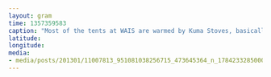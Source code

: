 ```yaml
---
layout: gram
time: 1357359583
caption: "Most of the tents at WAIS are warmed by Kuma Stoves, basically just an open flame in a metal can."
latitude: 
longitude: 
media:
- media/posts/201301/11007813_951081038256715_473645364_n_17842332850000351.jpg
---
```

